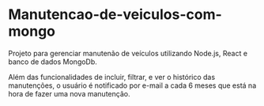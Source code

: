 # Manutencao-de-veiculos-com-mongo
Projeto para gerenciar manutenão de veículos utilizando Node.js, React e banco de dados MongoDb.

Além das funcionalidades de incluir, filtrar, e ver o histórico das manutenções, o usuário é notificado por e-mail a cada 6 meses que está na hora de fazer uma nova manutenção.
